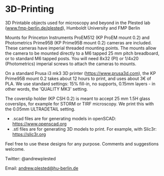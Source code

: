 # 3D-Printing
3D Printable objects used for microscopy and beyond in the Plested lab (www.fmp-berlin.de/plested), Humboldt University and FMP Berlin

Mounts for Princeton Instruments ProEM512 (KP ProEM mount 0.2) and Photometrics Prime95B (KP Prime95B mount 0.2) cameras are included. These cameras have imperial threaded mounting points. The mounts allow the camera to be mounted directly to a M6 tapped 25 mm pitch breadboard, or to standard M6 tapped posts. You will need 8x32 (PI) or 1/4x20 (Photometrics) imperial screws to attach the cameras to mounts. 

On a standard Prusa i3 mk3 3D printer (https://www.prusa3d.com), the KP Prime95B mount 0.2 takes about 12 hours to print, and uses about 3€ of PLA. We use standard settings: 15% fill-in, no supports, 0.15mm layers - in other words, the 'QUALITY MK3' setting. 

The coverslip holder (KP CSH 0.2) is meant to accept 25 mm 1.5H glass coverslips, for example for STORM or TIRF microscopy. We print this with the 0.05mm ULTRADETAIL setting. 

* .scad files are for generating models in openSCAD: https://www.openscad.org
* .stl files are for generating 3D models to print. For example, with Slic3r: https://slic3r.org

Feel free to use these designs for any purpose. Comments and suggestions welcome. 

Twitter: @andrewplested

Email: andrew.plested@hu-berlin.de
